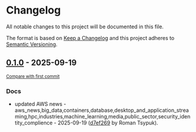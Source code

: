 # Changelog

All notable changes to this project will be documented in this file.

The format is based on [Keep a Changelog](http://keepachangelog.com/en/1.0.0/)
and this project adheres to [Semantic Versioning](http://semver.org/spec/v2.0.0.html).

<!-- insertion marker -->
## [0.1.0](https://github.com/tsypuk/aws-news/releases/tag/ver-2025-09-190.1.0) - 2025-09-19

<small>[Compare with first commit](https://github.com/tsypuk/aws-news/compare/1e576a698a59e52b7cb5c938398f0dd2e12fcaed...ver-2025-09-19)</small>

### Docs

- updated AWS news - aws_news,big_data,containers,database,desktop_and_application_streaming,hpc,industries,machine_learning,media,public_sector,security_identity_complience - 2025-09-19 ([d7ef269](https://github.com/tsypuk/aws-news/commit/d7ef26916636e72637e41ffeddc40bdf906effe5) by Roman Tsypuk).

